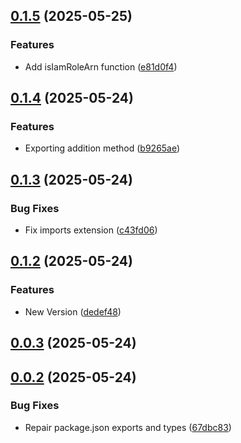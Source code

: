 ## [0.1.5](https://github.com/cloud-copilot/iam-utils/compare/v0.1.4...v0.1.5) (2025-05-25)


### Features

* Add isIamRoleArn function ([e81d0f4](https://github.com/cloud-copilot/iam-utils/commit/e81d0f42cd44a74aa8e4245bdd4651065ef1ee9b))

## [0.1.4](https://github.com/cloud-copilot/iam-utils/compare/v0.1.3...v0.1.4) (2025-05-24)


### Features

* Exporting addition method ([b9265ae](https://github.com/cloud-copilot/iam-utils/commit/b9265ae2e09a486741bd5b3b552955eb7a345934))

## [0.1.3](https://github.com/cloud-copilot/iam-utils/compare/v0.1.2...v0.1.3) (2025-05-24)


### Bug Fixes

* Fix imports extension ([c43fd06](https://github.com/cloud-copilot/iam-utils/commit/c43fd0627fb9af643dc03ac2048427fc743f02b2))

## [0.1.2](https://github.com/cloud-copilot/iam-utils/compare/v0.1.1...v0.1.2) (2025-05-24)


### Features

* New Version ([dedef48](https://github.com/cloud-copilot/iam-utils/commit/dedef4848d38e01483fc780eaaacbd80c8846b63))

## [0.0.3](https://github.com/cloud-copilot/iam-utils/compare/v0.0.2...v0.0.3) (2025-05-24)

## [0.0.2](https://github.com/cloud-copilot/iam-utils/compare/v0.0.1...v0.0.2) (2025-05-24)


### Bug Fixes

* Repair package.json exports and types ([67dbc83](https://github.com/cloud-copilot/iam-utils/commit/67dbc83851f03de815156964b2a4c4d991070eba))
